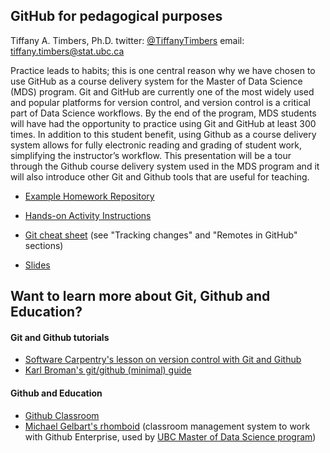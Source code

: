 ## GitHub for pedagogical purposes
Tiffany A. Timbers, Ph.D. 
twitter: [@TiffanyTimbers](https://twitter.com/TiffanyTimbers)
email: [tiffany.timbers@stat.ubc.ca](mailto:tiffany.timbers@stat.ubc.ca)

Practice leads to habits; this is one central reason why we have chosen to use
GitHub as a course delivery system for the Master of Data Science (MDS) program.
Git and GitHub are currently one of the most widely used and popular platforms
for version control, and version control is a critical part of Data Science
workflows. By the end of the program, MDS students will have had the opportunity
to practice using Git and GitHub at least 300 times. In addition to this student
benefit, using Github as a course delivery system allows for fully electronic
reading and grading of student work, simplifying the instructor’s workflow.
This presentation will be a tour through the Github course delivery system used
in the MDS program and it will also introduce other Git and Github tools that
are useful for teaching.

- [Example Homework Repository](https://github.com/UBC-MDS/eg_hwk)

- [Hands-on Activity Instructions](https://github.com/ttimbers/github_course_delivery_system/blob/master/hands_on.md)

- [Git cheat sheet](https://swcarpentry.github.io/git-novice/reference/) (see "Tracking changes" and "Remotes in GitHub" sections)

- [Slides](https://github.com/ttimbers/github_course_delivery_system/blob/master/github_course_delivery_slides.pdf)

## Want to learn more about Git, Github and Education?

#### Git and Github tutorials
- [Software Carpentry's lesson on version control with Git and Github](http://swcarpentry.github.io/git-novice/)
- [Karl Broman's git/github (minimal) guide](http://kbroman.org/github_tutorial/)

#### Github and Education
- [Github Classroom](https://classroom.github.com/)
- [Michael Gelbart's rhomboid](https://github.com/mgelbart/rhomboid) (classroom management system to work with Github Enterprise, used by [UBC Master of Data Science program](https://ubc-mds.github.io/))
